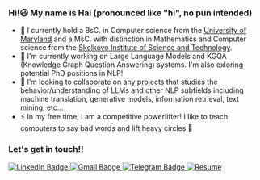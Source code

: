 ### Hi!😃 My name is Hai (pronounced like "hi", no pun intended)

- 🔭 I currently hold a BsC. in Computer science from the [University of Maryland](https://umd.edu/) and a MsC. with distinction in Mathematics and Computer science from the [Skolkovo Institute of Science and Technology](https://www.skoltech.ru/en/). 
- 🌱 I’m currently working on Large Language Models and KGQA (Knowledge Graph Question Answering) systems. I'm also exloring potential PhD positions in NLP!
- 👯 I’m looking to collaborate on any projects that studies the behavior/understanding of LLMs and other NLP subfields including machine translation, generative models, information retrieval, text mining, etc...
- ⚡ In my free time, I am a competitive powerlifter! I like to teach computers to say bad words and lift heavy circles 🤠


### Let's get in touch!!

<div id="badges">
  <a href="[https://www.linkedin.com/in/maria-lysyuk/](https://www.linkedin.com/in/hai-le-2445a0190/)">
    <img src="https://img.shields.io/badge/LinkedIn-blue?style=for-the-badge&logo=linkedin&logoColor=white" alt="LinkedIn Badge"/>
  </a>
  <a href="mailto:hai.le@skoltech.ru">
    <img src="https://img.shields.io/badge/Mail-red?style=for-the-badge&logoColor=white" alt="Gmail Badge"/>
  </a>
    <a href="https://t.me/hlet0">
    <img src="https://img.shields.io/badge/Telegram-blue?style=for-the-badge&logo=telegram&logoColor=white" alt="Telegram Badge"/>
  </a>
  <a href="https://drive.google.com/file/d/1Ron6gr_SCirSHsmUSMlhlKCUxXhSvvPb/view?usp=sharing">
    <img src="https://img.shields.io/badge/Resume-orange?style=for-the-badge&logoColor=white" alt="Resume"/>
  </a>
</div>

